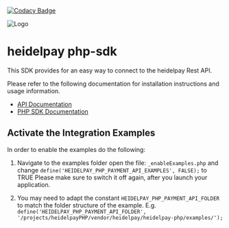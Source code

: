 [![Codacy Badge](https://api.codacy.com/project/badge/Grade/46f5a3e14f2144fb84d1989dca2a7a5c)](https://www.codacy.com/app/heidelpay/heidelpayPHP?utm_source=github.com&amp;utm_medium=referral&amp;utm_content=heidelpay/heidelpayPHP&amp;utm_campaign=Badge_Grade)

![Logo](https://dev.heidelpay.com/devHeidelpay_400_180.jpg)

# heidelpay php-sdk
This SDK provides for an easy way to connect to the heidelpay Rest API.

Please refer to the following documentation for installation instructions and usage information.

*   [API Documentation](https://docs.heidelpay.com/docs/introduction)
*   [PHP SDK Documentation](https://docs.heidelpay.com/docs/php-sdk)

## Activate the Integration Examples
In order to enable the examples do the following:

1.  Navigate to the examples folder open the file: `_enableExamples.php` and change
`define('HEIDELPAY_PHP_PAYMENT_API_EXAMPLES', FALSE);` to TRUE
Please make sure to switch it off again, after you launch your application.

2.  You may need to adapt the constant `HEIDELPAY_PHP_PAYMENT_API_FOLDER` to match the folder structure of the example.
E.g. `define('HEIDELPAY_PHP_PAYMENT_API_FOLDER', '/projects/heidelpayPHP/vendor/heidelpay/heidelpay-php/examples/');`
